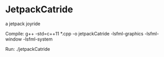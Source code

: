 # JetpackCatride
a jetpack joyride

Compile:  g++ -std=c++11 *.cpp -o jetpackCatride -lsfml-graphics -lsfml-window -lsfml-system

Run:      ./jetpackCatride

